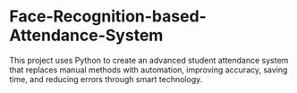 # Face-Recognition-based-Attendance-System
This project uses Python to create an advanced student attendance system that replaces manual methods with automation, improving accuracy, saving time, and reducing errors through smart technology.
